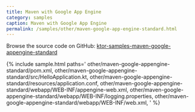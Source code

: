 ```yaml
---
title: Maven with Google App Engine
category: samples
caption: Maven with Google App Engine
permalink: /samples/other/maven-google-app-engine-standard.html
---
```


Browse the source code on GitHub: [ktor-samples-maven-google-appengine-standard](https://github.com/ktorio/ktor-samples/tree/master/other/maven-google-appengine-standard)

{% include sample.html paths='
    other/maven-google-appengine-standard/pom.xml,
    other/maven-google-appengine-standard/src/HelloApplication.kt,
    other/maven-google-appengine-standard/resources/application.conf,
    other/maven-google-appengine-standard/webapp/WEB-INF/appengine-web.xml,
    other/maven-google-appengine-standard/webapp/WEB-INF/logging.properties,
    other/maven-google-appengine-standard/webapp/WEB-INF/web.xml,
' %}
